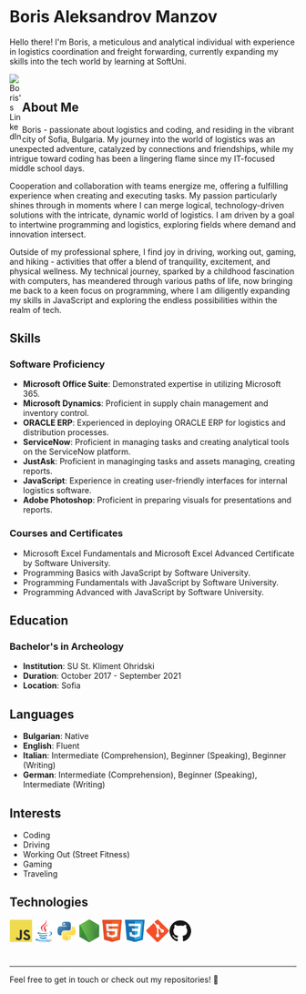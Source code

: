 # Boris Aleksandrov Manzov

Hello there! I'm Boris, a meticulous and analytical individual with experience in logistics coordination and freight forwarding, currently expanding my skills into the tech world by learning at SoftUni.

<a href="https://www.linkedin.com/in/boris-manzov-47775623a">
  <img align="left" alt="Boris's LinkedIn" width="22px" src="https://github.com/dheereshagrwal/colored-icons/blob/master/public/icons/linkedin/linkedin.svg"/>
</a>
<br>

## About Me

Boris - passionate about logistics and coding, and residing in the vibrant city of Sofia, Bulgaria. My journey into the world of logistics was an unexpected adventure, catalyzed by connections and friendships, while my intrigue toward coding has been a lingering flame since my IT-focused middle school days. 

Cooperation and collaboration with teams energize me, offering a fulfilling experience when creating and executing tasks. My passion particularly shines through in moments where I can merge logical, technology-driven solutions with the intricate, dynamic world of logistics. I am driven by a goal to intertwine programming and logistics, exploring fields where demand and innovation intersect.

Outside of my professional sphere, I find joy in driving, working out, gaming, and hiking - activities that offer a blend of tranquility, excitement, and physical wellness. My technical journey, sparked by a childhood fascination with computers, has meandered through various paths of life, now bringing me back to a keen focus on programming, where I am diligently expanding my skills in JavaScript and exploring the endless possibilities within the realm of tech.

## Skills

### Software Proficiency
- **Microsoft Office Suite**: Demonstrated expertise in utilizing Microsoft 365.
- **Microsoft Dynamics**: Proficient in supply chain management and inventory control.
- **ORACLE ERP**: Experienced in deploying ORACLE ERP for logistics and distribution processes.
- **ServiceNow**: Proficient in managing tasks and creating analytical tools on the ServiceNow platform.
- **JustAsk**: Proficient in managinging tasks and assets managing, creating reports.
- **JavaScript**: Experience in creating user-friendly interfaces for internal logistics software.
- **Adobe Photoshop**: Proficient in preparing visuals for presentations and reports.

### Courses and Certificates
- Microsoft Excel Fundamentals and Microsoft Excel Advanced Certificate by Software University.
- Programming Basics with JavaScript by Software University.
- Programming Fundamentals with JavaScript by Software University.
- Programming Advanced with JavaScript by Software University.

## Education

### Bachelor's in Archeology
- **Institution**: SU St. Kliment Ohridski
- **Duration**: October 2017 - September 2021
- **Location**: Sofia

## Languages

- **Bulgarian**: Native
- **English**: Fluent
- **Italian**: Intermediate (Comprehension), Beginner (Speaking), Beginner (Writing)
- **German**: Intermediate (Comprehension), Beginner (Speaking), Intermediate (Writing)

## Interests

- Coding
- Driving
- Working Out (Street Fitness)
- Gaming
- Traveling

## Technologies

<img align="left" alt="javascript" width="40px" src="https://github.com/devicons/devicon/blob/master/icons/javascript/javascript-original.svg" />
<img align="left" alt="javascript" width="40px" src="https://github.com/devicons/devicon/blob/master/icons/java/java-original.svg" />
<img align="left" alt="javascript" width="40px" src="https://github.com/devicons/devicon/blob/master/icons/python/python-original.svg" />
<img align="left" alt="nodejs" width="40px" src="https://github.com/devicons/devicon/blob/master/icons/nodejs/nodejs-original.svg" />
<img align="left" alt="html" width="40px" src="https://github.com/devicons/devicon/blob/master/icons/html5/html5-original.svg" />
<img align="left" alt="css" width="40px" src="https://github.com/devicons/devicon/blob/master/icons/css3/css3-original.svg" />
<img align="left" alt="git" width="40px" src="https://github.com/devicons/devicon/blob/master/icons/git/git-original.svg" />
<img align="left" alt="github" width="40px" src="https://github.com/devicons/devicon/blob/master/icons/github/github-original.svg" />
<br><br><br><br>

---

Feel free to get in touch or check out my repositories! 🚀
